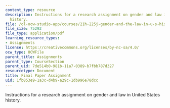 ```yaml
---
content_type: resource
description: Instructions for a research assignment on gender and law in United States
  history.
file: /ol-ocw-studio-app/courses/21h-225j-gender-and-the-law-in-u-s-history-spring-2004/1fb853e91a3cd4b9a29c1db996e78dcc_MIT21H_225JS04_final_paper4.pdf
file_size: 75292
file_type: application/pdf
learning_resource_types:
- Assignments
license: https://creativecommons.org/licenses/by-nc-sa/4.0/
ocw_type: OCWFile
parent_title: Assignments
parent_type: CourseSection
parent_uid: 7de514b0-981b-11a7-0389-b7fbb787d327
resourcetype: Document
title: Final Paper Assignment
uid: 1fb853e9-1a3c-d4b9-a29c-1db996e78dcc
---
```

Instructions for a research assignment on gender and law in United States history.